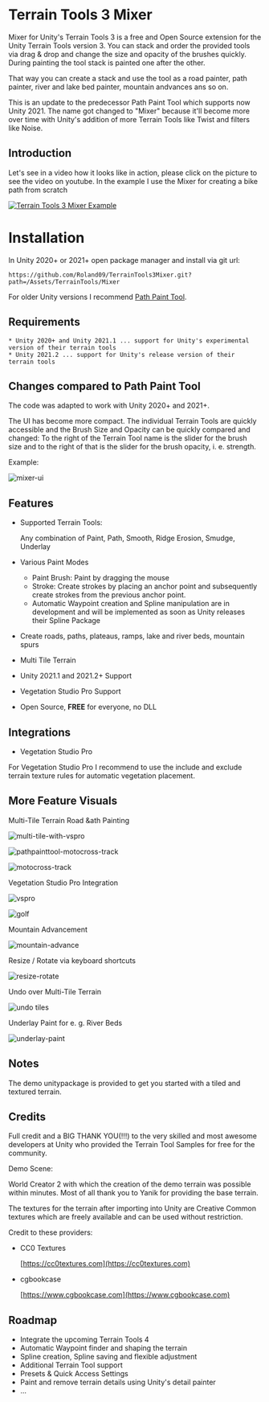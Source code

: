 # Terrain Tools 3 Mixer
 
Mixer for Unity's Terrain Tools 3 is a free and Open Source extension for the Unity Terrain Tools version 3. You can stack and order the provided tools via drag & drop and change the size and opacity of the brushes quickly. During painting the tool stack is painted one after the other.

That way you can create a stack and use the tool as a road painter, path painter, river and lake bed painter, mountain andvances ans so on.

This is an update to the predecessor Path Paint Tool which supports now Unity 2021. The name got changed to "Mixer" because it'll become more over time with Unity's addition of more Terrain Tools like Twist and filters like Noise.
 
## Introduction

Let's see in a video how it looks like in action, please click on the picture to see the video on youtube. In the example I use the Mixer for creating a bike path from scratch

[![Terrain Tools 3 Mixer Example](https://img.youtube.com/vi/lzw_TlfGHaE/0.jpg)](https://www.youtube.com/watch?v=lzw_TlfGHaE)


# Installation

In Unity 2020+ or 2021+ open package manager and install via git url:

	https://github.com/Roland09/TerrainTools3Mixer.git?path=/Assets/TerrainTools/Mixer
	
For older Unity versions I recommend [Path Paint Tool](https://github.com/Roland09/PathPaintTool).

## Requirements

	* Unity 2020+ and Unity 2021.1 ... support for Unity's experimental version of their terrain tools
	* Unity 2021.2 ... support for Unity's release version of their terrain tools
	
## Changes compared to Path Paint Tool

The code was adapted to work with Unity 2020+ and 2021+. 

The UI has become more compact. The individual Terrain Tools are quickly accessible and the Brush Size and Opacity can be quickly compared and changed: 
To the right of the Terrain Tool name is the slider for the brush size and to the right of that is the slider for the brush opacity, i. e. strength.

Example:

![mixer-ui](https://user-images.githubusercontent.com/10963432/126138546-553bec24-f4d2-4763-9a2a-7bbd3ba08afd.gif)


## Features

- Supported  Terrain Tools:

	Any combination of Paint, Path, Smooth, Ridge Erosion, Smudge, Underlay

 - Various Paint Modes
 
   * Paint Brush: Paint by dragging the mouse
   * Stroke: Create strokes by placing an anchor point and subsequently create strokes from the previous anchor point.
   * Automatic Waypoint creation and Spline manipulation are in development and will be implemented as soon as Unity releases their Spline Package
   
- Create roads, paths, plateaus, ramps, lake and river beds, mountain spurs
   
- Multi Tile Terrain

- Unity 2021.1 and 2021.2+ Support

- Vegetation Studio Pro Support

- Open Source, **FREE** for everyone, no DLL

## Integrations

 - Vegetation Studio Pro 

For Vegetation Studio Pro I recommend to use the include and exclude terrain texture rules for automatic vegetation placement.

## More Feature Visuals

Multi-Tile Terrain Road &ath Painting

![multi-tile-with-vspro](https://user-images.githubusercontent.com/10963432/126135199-3c0f4bd6-dc68-4e25-a810-3ddf4c4194bd.gif)

![pathpainttool-motocross-track](https://user-images.githubusercontent.com/10963432/126135118-c5797f67-8560-42aa-9b75-e4bd6e52d894.gif)

![motocross-track](https://user-images.githubusercontent.com/10963432/126135185-805c6772-605e-4c2e-85ca-e70685ed80d5.jpg)

Vegetation Studio Pro Integration

![vspro](https://user-images.githubusercontent.com/10963432/126135149-318667ca-b8cc-42e6-89bb-96654b227f9f.gif)

![golf](https://user-images.githubusercontent.com/10963432/126135162-bf6e0904-c5d4-4e07-8bf2-11ccbe21a585.gif)

Mountain Advancement

![mountain-advance](https://user-images.githubusercontent.com/10963432/126135191-83827068-6d1d-46ee-bfd2-306adee4fd44.gif)

Resize / Rotate via keyboard shortcuts

![resize-rotate](https://user-images.githubusercontent.com/10963432/126135133-93467a19-f891-4a4b-9a11-75a1829002b1.gif)

Undo over Multi-Tile Terrain

![undo tiles](https://user-images.githubusercontent.com/10963432/126135147-c3203421-97a3-465b-97fd-14db42dee83a.gif)

Underlay Paint for e. g. River Beds

![underlay-paint](https://user-images.githubusercontent.com/10963432/126135140-3c0c3fbf-a534-43a6-96fa-2586da46f307.gif)



## Notes

The demo unitypackage is provided to get you started with a tiled and textured terrain.

## Credits

Full credit and a BIG THANK YOU(!!!) to the very skilled and most awesome developers at Unity who provided the Terrain Tool Samples for free for the community.

Demo Scene: 

World Creator 2 with which the creation of the demo terrain was possible within minutes. Most of all thank you to Yanik for providing the base terrain.

The textures for the terrain after importing into Unity are Creative Common textures which are freely available and can be used without restriction. 

Credit to these providers:

* CC0 Textures

	[https://cc0textures.com](https://cc0textures.com)

* cgbookcase

	[https://www.cgbookcase.com](https://www.cgbookcase.com)

## Roadmap

* Integrate the upcoming Terrain Tools 4
* Automatic Waypoint finder and shaping the terrain
* Spline creation, Spline saving and flexible adjustment
* Additional Terrain Tool support
* Presets & Quick Access Settings
* Paint and remove terrain details using Unity's detail painter
* ...